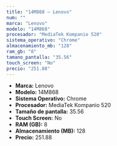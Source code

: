 ```yaml
---
title: "14M868 — Lenovo"
num: ""
marca: "Lenovo"
modelo: "14M868"
procesador: "MediaTek Kompanio 520"
sistema_operativo: "Chrome"
almacenamiento_mb: "128"
ram_gb: "8"
tamano_pantalla: "35.56"
touch_screen: "No"
precio: "251.88"
---
```

<ul>
<li><strong>Marca:</strong> Lenovo</li>
<li><strong>Modelo:</strong> 14M868</li>
<li><strong>Sistema Operativo:</strong> Chrome</li>
<li><strong>Procesador:</strong> MediaTek Kompanio 520 </li>
<li><strong>Tamaño de pantalla:</strong> 35.56</li>
<li><strong>Touch Screen:</strong> No</li>
<li><strong>RAM (GB):</strong> 8</li>
<li><strong>Almacenamiento (MB):</strong> 128</li>
<li><strong>Precio:</strong> 251.88</li>
</ul>
